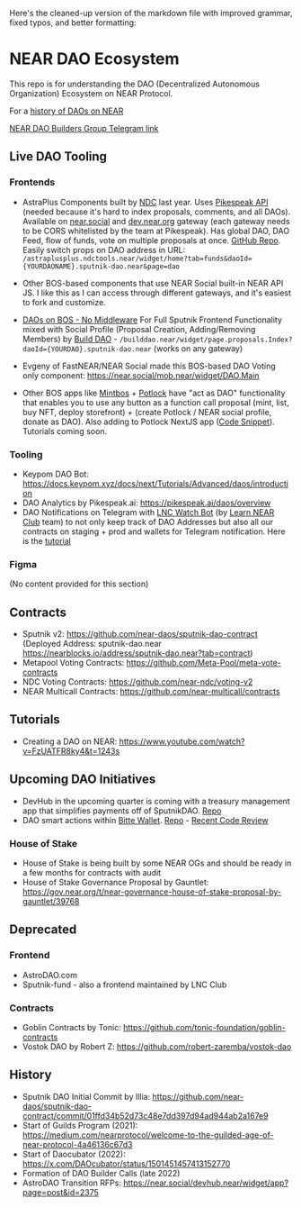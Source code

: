 Here's the cleaned-up version of the markdown file with improved grammar, fixed typos, and better formatting:

# NEAR DAO Ecosystem

This repo is for understanding the DAO (Decentralized Autonomous Organization) Ecosystem on NEAR Protocol.

For a [history of DAOs on NEAR](https://nearbuilders.com/dao-map)

[NEAR DAO Builders Group Telegram link](https://nearbuilders.com/tg-dao)

## Live DAO Tooling

### Frontends

- AstraPlus Components built by [NDC](https://neardc.org) last year. Uses [Pikespeak API](https://docs.pikespeak.ai) (needed because it's hard to index proposals, comments, and all DAOs). Available on [near.social](https://near.social/astraplusplus.ndctools.near/widget/home?tab=funds&daoId=build.sputnik-dao.near&page=dao) and [dev.near.org](https://dev.near.org/astraplusplus.ndctools.near/widget/home?tab=funds&daoId=build.sputnik-dao.near&page=dao) gateway (each gateway needs to be CORS whitelisted by the team at Pikespeak). Has global DAO, DAO Feed, flow of funds, vote on multiple proposals at once. [GitHub Repo](https://github.com/near-ndc/AstraPlusPlus). Easily switch props on DAO address in URL: `/astraplusplus.ndctools.near/widget/home?tab=funds&daoId={YOURDAONAME}.sputnik-dao.near&page=dao`

- Other BOS-based components that use NEAR Social built-in NEAR API JS. I like this as I can access through different gateways, and it's easiest to fork and customize.

- [DAOs on BOS - No Middleware](https://near.social/builddao.near/widget/page.proposals.Index?daoId=impact.sputnik-dao.near) For Full Sputnik Frontend Functionality mixed with Social Profile (Proposal Creation, Adding/Removing Members) by [Build DAO](https://nearbuilders.org) - `/builddao.near/widget/page.proposals.Index?daoId={YOURDAO}.sputnik-dao.near` (works on any gateway)

- Evgeny of FastNEAR/NEAR Social made this BOS-based DAO Voting only component: https://near.social/mob.near/widget/DAO.Main

- Other BOS apps like [Mintbos](https://mintbos.vercel.app/) + [Potlock](https://bos.potlock.org/) have "act as DAO" functionality that enables you to use any button as a function call proposal (mint, list, buy NFT, deploy storefront) + (create Potlock / NEAR social profile, donate as DAO). Also adding to Potlock NextJS app ([Code Snippet](https://github.com/PotLock/potlock-nextjs-app/blob/main/src/app/_components/ActAsDao.tsx)). Tutorials coming soon.

### Tooling

- Keypom DAO Bot: https://docs.keypom.xyz/docs/next/Tutorials/Advanced/daos/introduction 
- DAO Analytics by Pikespeak.ai: https://pikespeak.ai/daos/overview
- DAO Notifications on Telegram with [LNC Watch Bot](https://t.me/lncwatchbot) (by [Learn NEAR Club](https://learnnear.club) team) to not only keep track of DAO Addresses but also all our contracts on staging + prod and wallets for Telegram notification. Here is the [tutorial](https://youtu.be/TCEcZSaCHeo?si=rgK1ylwGJ6J-jtup)

### Figma

(No content provided for this section)

## Contracts

- Sputnik v2: https://github.com/near-daos/sputnik-dao-contract (Deployed Address: sputnik-dao.near https://nearblocks.io/address/sputnik-dao.near?tab=contract)
- Metapool Voting Contracts: https://github.com/Meta-Pool/meta-vote-contracts
- NDC Voting Contracts: https://github.com/near-ndc/voting-v2
- NEAR Multicall Contracts: https://github.com/near-multicall/contracts 

## Tutorials

- Creating a DAO on NEAR: https://www.youtube.com/watch?v=FzUATFR8ky4&t=1243s

## Upcoming DAO Initiatives

- DevHub in the upcoming quarter is coming with a treasury management app that simplifies payments off of SputnikDAO. [Repo](https://github.com/NEAR-DevHub/neardevhub-treasury-dashboard) 
- DAO smart actions within [Bitte Wallet](https://wallet.bitte.ai). [Repo](https://github.com/jaswinder6991/dao-agent-next) - [Recent Code Review](https://www.youtube.com/watch?v=mbECFe2txd0&t=2151s)

### House of Stake

- House of Stake is being built by some NEAR OGs and should be ready in a few months for contracts with audit
- House of Stake Governance Proposal by Gauntlet: https://gov.near.org/t/near-governance-house-of-stake-proposal-by-gauntlet/39768

## Deprecated

### Frontend

- AstroDAO.com
- Sputnik-fund - also a frontend maintained by LNC Club

### Contracts

- Goblin Contracts by Tonic: https://github.com/tonic-foundation/goblin-contracts
- Vostok DAO by Robert Z: https://github.com/robert-zaremba/vostok-dao

## History

- Sputnik DAO Initial Commit by Illia: https://github.com/near-daos/sputnik-dao-contract/commit/01ffd34b52d73c48e7dd397d94ad944ab2a167e9
- Start of Guilds Program (2021): https://medium.com/nearprotocol/welcome-to-the-guilded-age-of-near-protocol-4a46136c67d3
- Start of Daocubator (2022): https://x.com/DAOcubator/status/1501451457413152770
- Formation of DAO Builder Calls (late 2022)
- AstroDAO Transition RFPs: https://near.social/devhub.near/widget/app?page=post&id=2375
